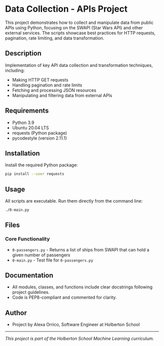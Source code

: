 # Data Collection - APIs Project

This project demonstrates how to collect and manipulate data from public APIs using Python, focusing on the SWAPI (Star Wars API) and other external services. The scripts showcase best practices for HTTP requests, pagination, rate limiting, and data transformation.

## Description

Implementation of key API data collection and transformation techniques, including:
- Making HTTP GET requests
- Handling pagination and rate limits
- Fetching and processing JSON resources
- Manipulating and filtering data from external APIs

## Requirements

- Python 3.9
- Ubuntu 20.04 LTS
- requests (Python package)
- pycodestyle (version 2.11.1)

## Installation

Install the required Python package:
```bash
pip install --user requests
```

## Usage

All scripts are executable. Run them directly from the command line:
```bash
./0-main.py
```

## Files

### Core Functionality
- `0-passengers.py` - Returns a list of ships from SWAPI that can hold a given number of passengers
- `0-main.py` - Test file for `0-passengers.py`

## Documentation

- All modules, classes, and functions include clear docstrings following project guidelines.
- Code is PEP8-compliant and commented for clarity.

## Author

- Project by Alexa Orrico, Software Engineer at Holberton School

---

*This project is part of the Holberton School Machine Learning curriculum.* 